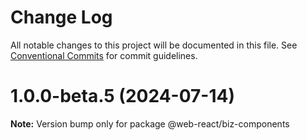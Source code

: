 # Change Log

All notable changes to this project will be documented in this file.
See [Conventional Commits](https://conventionalcommits.org) for commit guidelines.

# 1.0.0-beta.5 (2024-07-14)

**Note:** Version bump only for package @web-react/biz-components
